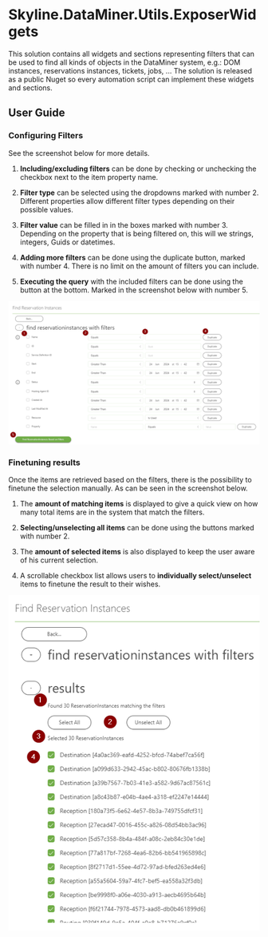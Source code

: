 # Skyline.DataMiner.Utils.ExposerWidgets

This solution contains all widgets and sections representing filters that can be used to find all kinds of objects in the DataMiner system, e.g.: DOM instances, reservations instances, tickets, jobs, ...
The solution is released as a public Nuget so every automation script can implement these widgets and sections.

## User Guide


### Configuring Filters

See the screenshot below for more details.

1. **Including/excluding filters** can be done by checking or unchecking the checkbox next to the item property name.

1. **Filter type** can be selected using the dropdowns marked with number 2. Different properties allow different filter types depending on their possible values.

1. **Filter value** can be filled in in the boxes marked with number 3. Depending on the property that is being filtered on, this will we strings, integers, Guids or datetimes.

1. **Adding more filters** can be done using the duplicate button, marked with number 4. There is no limit on the amount of filters you can include.

1. **Executing the query** with the included filters can be done using the button at the bottom. Marked in the screenshot below with number 5.

![configuring filters](Filters.png "Configuring Filters")

### Finetuning results

Once the items are retrieved based on the filters, there is the possibility to finetune the selection manually. As can be seen in the screenshot below.

1. The **amount of matching items** is displayed to give a quick view on how many total items are in the system that match the filters.

1. **Selecting/unselecting all items** can be done using the buttons marked with number 2.

1. The **amount of selected items** is also displayed to keep the user aware of his current selection.

1. A scrollable checkbox list allows users to **individually select/unselect** items to finetune the result to their wishes.

![finetuning results](Results.png "Finetuning Results")

